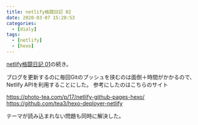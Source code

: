 ```yaml
---
title: netlify格闘日記 02
date: 2020-03-07 15:28:53
categories:
  - [dialy]
tags:
  - [netlify]
  - [hexo]
---
```


[netlify格闘日記 01](/netlify/index.html "Preview")の続き。

ブログを更新するのに毎回Gitのプッシュを挟むのは面倒＋時間がかかるので、Netlify APIを利用することにした。
参考にしたのはこちらのサイト

https://photo-tea.com/p/17/netlify-github-pages-hexo/
https://github.com/tea3/hexo-deployer-netlify

テーマが読み込まれない問題も同時に解決した。
